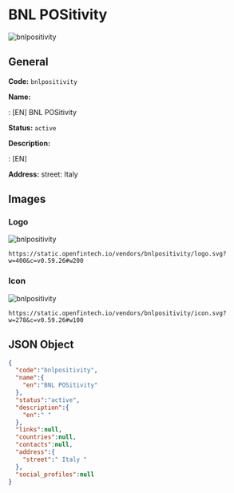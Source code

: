 
# BNL POSitivity 
![bnlpositivity](https://static.openfintech.io/vendors/bnlpositivity/logo.svg?w=400&c=v0.59.26#w200)  

## General 
 
**Code:** `bnlpositivity` 
 
**Name:** 
 
:	[EN] BNL POSitivity 
 
**Status:** `active` 
 
**Description:** 
 
: [EN]   
 
**Address:** 
street:  Italy  

## Images 

### Logo 
 
![bnlpositivity](https://static.openfintech.io/vendors/bnlpositivity/logo.svg?w=400&c=v0.59.26#w200)  

```
https://static.openfintech.io/vendors/bnlpositivity/logo.svg?w=400&c=v0.59.26#w200
```  

### Icon 
 
![bnlpositivity](https://static.openfintech.io/vendors/bnlpositivity/icon.svg?w=278&c=v0.59.26#w100)  

```
https://static.openfintech.io/vendors/bnlpositivity/icon.svg?w=278&c=v0.59.26#w100
```  

## JSON Object 

```json
{
  "code":"bnlpositivity",
  "name":{
    "en":"BNL POSitivity"
  },
  "status":"active",
  "description":{
    "en":" "
  },
  "links":null,
  "countries":null,
  "contacts":null,
  "address":{
    "street":" Italy "
  },
  "social_profiles":null
}
```  
